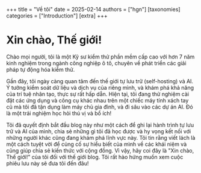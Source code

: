 +++
title = "Về tôi"
date = 2025-02-14
authors = ["hgn"]
[taxonomies]
categories = ["Introduction"]
[extra]
+++
# Xin chào, Thế giới!

Chào mọi người, tôi là một Kỹ sư kiểm thử phần mềm cấp cao với hơn 7 năm kinh nghiệm trong ngành công nghiệp ô tô, chuyên về phát triển các giải pháp tự động hóa kiểm thử.

Gần đây, tôi ngày càng quan tâm đến thế giới tự lưu trữ (self-hosting) và AI. Ý tưởng kiểm soát dữ liệu và dịch vụ của riêng mình, và khám phá khả năng của trí tuệ nhân tạo, thực sự rất hấp dẫn. Hiện tại, tôi đang thử nghiệm cài đặt các ứng dụng và công cụ khác nhau trên một chiếc máy tính xách tay cũ mà tôi đã tận dụng làm máy chủ gia đình, và đi sâu vào các dự án AI. Đó là một trải nghiệm học hỏi thú vị và bổ ích!

Tôi đã quyết định bắt đầu blog này như một cách để ghi lại hành trình tự lưu trữ và AI của mình, chia sẻ những gì tôi đã học được và hy vọng kết nối với những người khác cũng đang khám phá lĩnh vực này. Tôi tin rằng viết lách là một cách tuyệt vời để củng cố sự hiểu biết của mình về các khái niệm và cũng giúp chia sẻ kiến thức với cộng đồng. Vì vậy, hãy coi đây là "Xin chào, Thế giới!" của tôi đối với thế giới blog. Tôi rất hào hứng muốn xem cuộc phiêu lưu này sẽ đưa tôi đến đâu!
